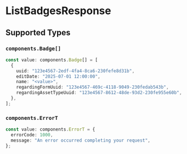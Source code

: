 # ListBadgesResponse


## Supported Types

### `components.Badge[]`

```typescript
const value: components.Badge[] = [
  {
    uuid: "123e4567-2edf-4fa4-8ca6-230fefe8d31b",
    editDate: "2025-07-01 12:00:00",
    name: "<value>",
    regardingFormUuid: "123e4567-469c-4118-9049-230fedab543b",
    regardingAssetTypeUuid: "123e4567-8612-48de-93d2-230fe955e60b",
  },
];
```

### `components.ErrorT`

```typescript
const value: components.ErrorT = {
  errorCode: 1000,
  message: "An error occurred completing your request",
};
```


